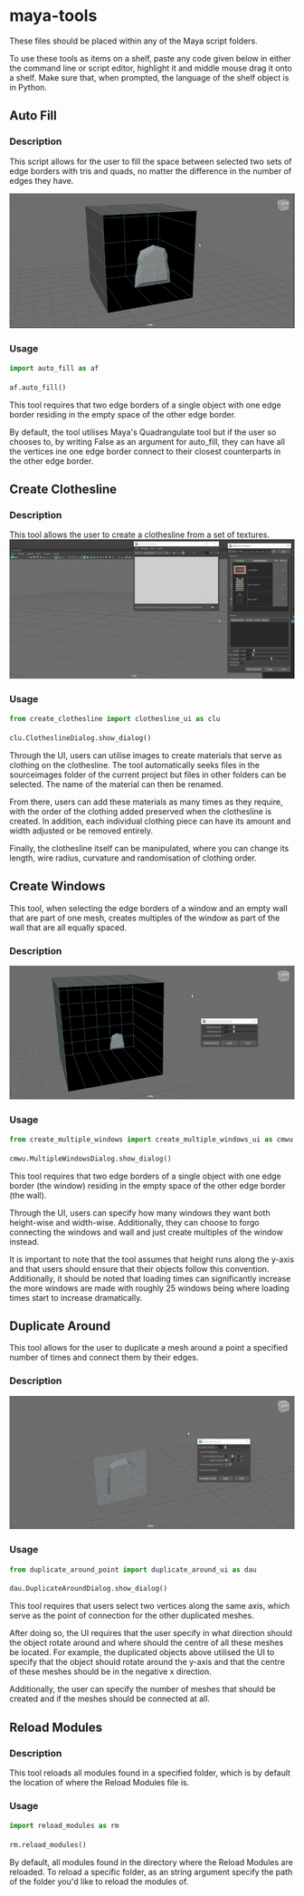 # maya-tools

These files should be placed within any of the Maya script folders.

To use these tools as items on a shelf, paste any code given below in either the command line or script editor, highlight it and middle mouse drag it onto a shelf. Make sure that, when prompted, the language of the shelf object is in Python.

## Auto Fill

### Description

This script allows for the user to fill the space between selected two sets of edge borders with tris and quads, no matter the difference in the number of edges they have.

![Auto Fill](assets/auto_fill.gif)

### Usage

```python
import auto_fill as af

af.auto_fill()
```

This tool requires that two edge borders of a single object with one edge border residing in the empty space of the other edge border.

By default, the tool utilises Maya's Quadrangulate tool but if the user so chooses to, by writing False as an argument for auto_fill, they can have all the vertices ine one edge border connect to their closest counterparts in the other edge border.

## Create Clothesline

### Description

This tool allows the user to create a clothesline from a set of textures.
![Create Clothesline](assets/create_clothesline.gif)

### Usage

```python
from create_clothesline import clothesline_ui as clu

clu.ClotheslineDialog.show_dialog()
```

Through the UI, users can utilise images to create materials that serve as clothing on the clothesline. The tool automatically seeks files in the sourceimages folder of the current project but files in other folders can be selected. The name of the material can then be renamed.

From there, users can add these materials as many times as they require, with the order of the clothing added preserved when the clothesline is created. In addition, each individual clothing piece can have its amount and width adjusted or be removed entirely.

Finally, the clothesline itself can be manipulated, where you can change its length, wire radius, curvature and randomisation of clothing order.

## Create Windows

This tool, when selecting the edge borders of a window and an empty wall that are part of one mesh, creates multiples of the window as part of the wall that are all equally spaced.

### Description

![Create Windows](assets/create_windows.gif)

### Usage

```python
from create_multiple_windows import create_multiple_windows_ui as cmwu

cmwu.MultipleWindowsDialog.show_dialog()
```

This tool requires that two edge borders of a single object with one edge border (the window) residing in the empty space of the other edge border (the wall).

Through the UI, users can specify how many windows they want both height-wise and width-wise. Additionally, they can choose to forgo connecting the windows and wall and just create multiples of the window instead.

It is important to note that the tool assumes that height runs along the y-axis and that users should ensure that their objects follow this convention. Additionally, it should be noted that loading times can significantly increase the more windows are made with roughly 25 windows being where loading times start to increase dramatically.

## Duplicate Around

This tool allows for the user to duplicate a mesh around a point a specified number of times and connect them by their edges.

### Description

![Duplicate Around](assets/duplicate_around.gif)

### Usage

```python
from duplicate_around_point import duplicate_around_ui as dau

dau.DuplicateAroundDialog.show_dialog()
```

This tool requires that users select two vertices along the same axis, which serve as the point of connection for the other duplicated meshes.

After doing so, the UI requires that the user specify in what direction should the object rotate around and where should the centre of all these meshes be located. For example, the duplicated objects above utilised the UI to specify that the object should rotate around the y-axis and that the centre of these meshes should be in the negative x direction.

Additionally, the user can specify the number of meshes that should be created and if the meshes should be connected at all.

## Reload Modules

### Description

This tool reloads all modules found in a specified folder, which is by default the location of where the Reload Modules file is.

### Usage

```python
import reload_modules as rm

rm.reload_modules()
```

By default, all modules found in the directory where the Reload Modules are reloaded. To reload a specific folder, as an string argument specify the path of the folder you'd like to reload the modules of.
